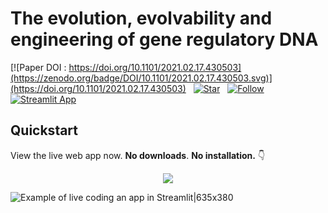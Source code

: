 

# The evolution, evolvability and engineering of gene regulatory DNA


[![Paper DOI : https://doi.org/10.1101/2021.02.17.430503](https://zenodo.org/badge/DOI/10.1101/2021.02.17.430503.svg)](https://doi.org/10.1101/2021.02.17.430503) &nbsp; [![Star](https://img.shields.io/github/stars/1edv/evolution.svg?logo=github&style=social)](https://github.com/1edv/evolution) &nbsp; [![Follow](https://img.shields.io/twitter/follow/edv_tweets?style=social)](https://www.twitter.com/edv_tweets) &nbsp; [![Streamlit App](https://static.streamlit.io/badges/streamlit_badge_black_white.svg)](https://share.streamlit.io/1edv/evolution/app/app.py)



## Quickstart
View the live web app now. __No downloads__. __No installation.__ 👇 
<p align = 'center'>
<a href='https://share.streamlit.io/1edv/evolution/app/app.py'><img align="center" src="https://img.icons8.com/nolan/96/artificial-intelligence.png"/></a>  

</p>

[comment]: <> (<a href=https://evolution-app-vbxxkl6a7a-uc.a.run.app/><img src="https://img.icons8.com/nolan/96/artificial-intelligence.png"/></a>) 

![Example of live coding an app in Streamlit|635x380](demo.gif)


## 




